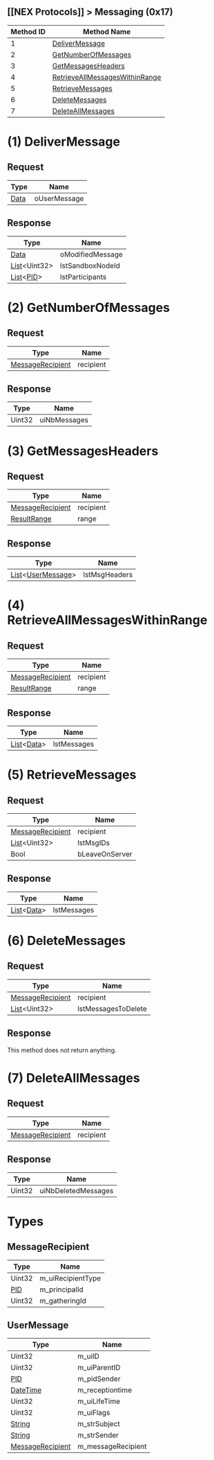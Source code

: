 ## [[NEX Protocols]] > Messaging (0x17)

| Method ID | Method Name |
| --- | --- |
| 1 | [DeliverMessage](#1-delivermessage) |
| 2 | [GetNumberOfMessages](#2-getnumberofmessages) |
| 3 | [GetMessagesHeaders](#3-getmessagesheaders) |
| 4 | [RetrieveAllMessagesWithinRange](#4-retrieveallmessageswithinrange) |
| 5 | [RetrieveMessages](#5-retrievemessages) |
| 6 | [DeleteMessages](#6-deletemessages) |
| 7 | [DeleteAllMessages](#7-deleteallmessages) |

# (1) DeliverMessage
## Request
| Type | Name |
| --- | --- |
| [Data] | oUserMessage |

## Response
| Type | Name |
| --- | --- |
| [Data] | oModifiedMessage |
| [List]&lt;Uint32&gt; | lstSandboxNodeId |
| [List]&lt;[PID]&gt; | lstParticipants |

# (2) GetNumberOfMessages
## Request
| Type | Name |
| --- | --- |
| [MessageRecipient](#messagerecipient) | recipient |

## Response
| Type | Name |
| --- | --- |
| Uint32 | uiNbMessages |

# (3) GetMessagesHeaders
## Request
| Type | Name |
| --- | --- |
| [MessageRecipient](#messagerecipient) | recipient |
| [ResultRange] | range |

## Response
| Type | Name |
| --- | --- |
| [List]&lt;[UserMessage](#usermessage)&gt; | lstMsgHeaders |

# (4) RetrieveAllMessagesWithinRange
## Request
| Type | Name |
| --- | --- |
| [MessageRecipient](#messagerecipient) | recipient |
| [ResultRange] | range |

## Response
| Type | Name |
| --- | --- |
| [List]&lt;[Data]&gt; | lstMessages |

# (5) RetrieveMessages
## Request
| Type | Name |
| --- | --- |
| [MessageRecipient](#messagerecipient) | recipient |
| [List]&lt;Uint32&gt; | lstMsgIDs |
| Bool | bLeaveOnServer |

## Response
| Type | Name |
| --- | --- |
| [List]&lt;[Data]&gt; | lstMessages |

# (6) DeleteMessages
## Request
| Type | Name |
| --- | --- |
| [MessageRecipient](#messagerecipient) | recipient |
| [List]&lt;Uint32&gt; | lstMessagesToDelete |

## Response
This method does not return anything.

# (7) DeleteAllMessages
## Request
| Type | Name |
| --- | --- |
| [MessageRecipient](#messagerecipient) | recipient |

## Response
| Type | Name |
| --- | --- |
| Uint32 | uiNbDeletedMessages |

# Types
## MessageRecipient
| Type | Name |
| --- | --- |
| Uint32 | m_uiRecipientType |
| [PID] | m_principalId |
| Uint32 | m_gatheringId |

## UserMessage
| Type | Name |
| --- | --- |
| Uint32 | m_uiID |
| Uint32 | m_uiParentID |
| [PID] | m_pidSender |
| [DateTime] | m_receptiontime |
| Uint32 | m_uiLifeTime |
| Uint32 | m_uiFlags |
| [String] | m_strSubject |
| [String] | m_strSender |
| [MessageRecipient](#messagerecipient) | m_messageRecipient |

[String]: NEX-Common-Types#string
[DateTime]: NEX-Common-Types#date-time
[Data]: NEX-Common-Types#any-data-holder
[List]: NEX-Common-Types#list
[PID]: NEX-Common-Types#pid
[ResultRange]: NEX-Common-Types#result-range